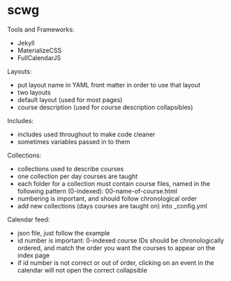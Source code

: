 # scwg

Tools and Frameworks:
- Jekyll
- MaterializeCSS
- FullCalendarJS

Layouts:
- put layout name in YAML front matter in order to use that layout
- two layouts
- default layout (used for most pages)
- course description (used for course description collapsibles)

Includes:
- includes used throughout to make code cleaner
- sometimes variables passed in to them

Collections:
- collections used to describe courses
- one collection per day courses are taught
- each folder for a collection must contain course files, named in the following pattern (0-indexed): 00-name-of-course.html
- numbering is important, and should follow chronological order
- add new collections (days courses are taught on) into _config.yml

Calendar feed:
- json file, just follow the example
- id number is important: 0-indexed course IDs should be chronologically ordered, and match the order you want the courses to appear on the index page
- if id number is not correct or out of order, clicking on an event in the calendar will not open the correct collapsible

